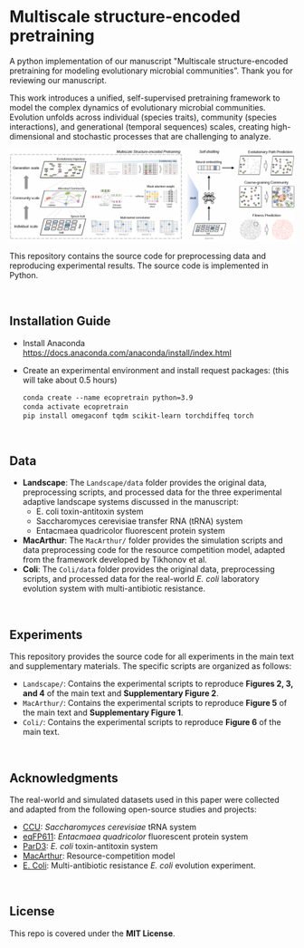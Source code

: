 # Multiscale structure-encoded pretraining

A python implementation of our manuscript "Multiscale structure-encoded pretraining for modeling evolutionary microbial communities”. Thank you for reviewing our manuscript.

This work introduces a unified, self-supervised pretraining framework to model the complex dynamics of evolutionary microbial communities. Evolution unfolds across individual (species traits), community (species interactions), and generational (temporal sequences) scales, creating high-dimensional and stochastic processes that are challenging to analyze.

![framework](./framework.png)

This repository contains the source code for preprocessing data and reproducing experimental results. The source code is implemented in Python.

<br/>

## Installation Guide

- Install Anaconda https://docs.anaconda.com/anaconda/install/index.html

- Create an experimental environment and install request packages: (this will take about 0.5 hours)

  ```shell
  conda create --name ecopretrain python=3.9
  conda activate ecopretrain
  pip install omegaconf tqdm scikit-learn torchdiffeq torch
  ```

<br/>

## Data

- **Landscape**: The `Landscape/data` folder provides the original data, preprocessing scripts, and processed data for the three experimental adaptive landscape systems discussed in the manuscript:
  - E. coli toxin-antitoxin system 
  - Saccharomyces cerevisiae transfer RNA (tRNA) system 
  - Entacmaea quadricolor fluorescent protein system 
- **MacArthur**: The `MacArthur/` folder provides the simulation scripts and data preprocessing code for the resource competition model, adapted from the framework developed by Tikhonov et al.
- **Coli**: The `Coli/data` folder provides the original data, preprocessing scripts, and processed data for the real-world *E. coli* laboratory evolution system with multi-antibiotic resistance.

<br/>

## Experiments

This repository provides the source code for all experiments in the main text and supplementary materials. The specific scripts are organized as follows:

- `Landscape/`: Contains the experimental scripts to reproduce **Figures 2, 3, and 4** of the main text and **Supplementary Figure 2**.
- `MacArthur/`: Contains the experimental scripts to reproduce **Figure 5** of the main text and **Supplementary Figure 1**.
- `Coli/`: Contains the experimental scripts to reproduce **Figure 6** of the main text.

<br/>

## Acknowledgments

The real-world and simulated datasets used in this paper were collected and adapted from the following open-source studies and projects: 

- [CCU](https://www.nature.com/articles/s41586-018-0170-7#Sec27): *Saccharomyces cerevisiae* tRNA system
- [eqFP611](https://www.nature.com/articles/s41467-019-12130-8#data-availability): *Entacmaea quadricolor* fluorescent protein system
- [ParD3](https://elifesciences.org/articles/60924): *E. coli* toxin-antitoxin system
- [MacArthur](https://journals.aps.org/prx/abstract/10.1103/PhysRevX.12.021038): Resource-competition model
- [E. Coli](https://journals.plos.org/plosbiology/article?id=10.1371/journal.pbio.3001920): Multi-antibiotic resistance *E. coli* evolution experiment.

<br/>

## License

This repo is covered under the **MIT License**.
